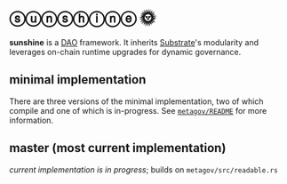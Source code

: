 # ⓢⓤⓝⓢⓗⓘⓝⓔ 🌞

**sunshine** is a [DAO](../README/#dao) framework. It inherits [Substrate](https://github.com/paritytech/substrate)'s modularity and leverages on-chain runtime upgrades for dynamic governance.

## minimal implementation

There are three versions of the minimal implementation, two of which compile and one of which is in-progress. See [`metagov/README`](./metagov.README.md) for more information.

## master (most current implementation)

*current implementation is in progress*; builds on `metagov/src/readable.rs`